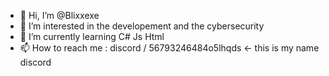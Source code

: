 - 👋 Hi, I’m @Blixxexe
- 👀 I’m interested in the developement and the cybersecurity
- 🌱 I’m currently learning C# Js Html
- 📫 How to reach me : discord / 56793246484o5lhqds <- this is my name discord 

<!---
Blixxexe/Blixxexe is a ✨ special ✨ repository because its `README.md` (this file) appears on your GitHub profile.
You can click the Preview link to take a look at your changes.
--->
